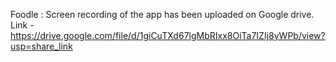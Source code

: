 Foodle :
Screen recording of the app has been uploaded on Google drive. Link -
https://drive.google.com/file/d/1giCuTXd67lgMbRIxx8OiTa7IZIj8yWPb/view?usp=share_link
